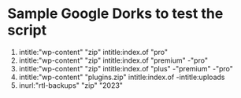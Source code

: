# Sample Google Dorks to test the script

1. intitle:"wp-content" "zip" intitle:index.of "pro"
1. intitle:"wp-content" "zip" intitle:index.of "premium" -"pro"
1. intitle:"wp-content" "zip" intitle:index.of "plus" -"premium" -"pro"
1. intitle:"wp-content" "plugins.zip" intitle:index.of -intitle:uploads
1. inurl:"rtl-backups" "zip" "2023"